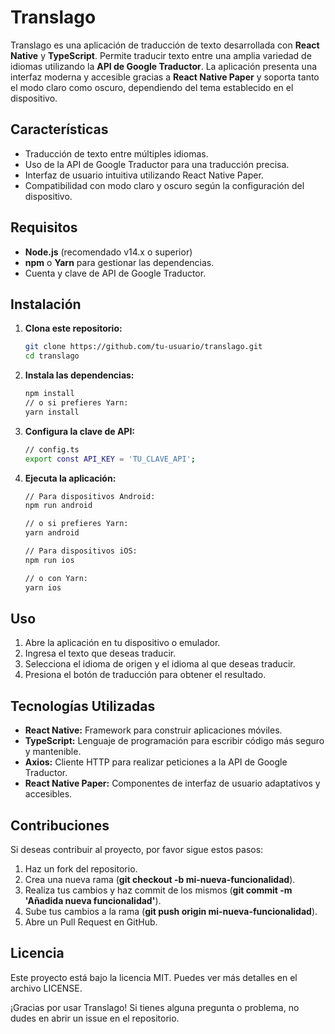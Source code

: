 # Translago

Translago es una aplicación de traducción de texto desarrollada con **React Native** y **TypeScript**. Permite traducir texto entre una amplia variedad de idiomas utilizando la **API de Google Traductor**. La aplicación presenta una interfaz moderna y accesible gracias a **React Native Paper** y soporta tanto el modo claro como oscuro, dependiendo del tema establecido en el dispositivo.

## Características

- Traducción de texto entre múltiples idiomas.
- Uso de la API de Google Traductor para una traducción precisa.
- Interfaz de usuario intuitiva utilizando React Native Paper.
- Compatibilidad con modo claro y oscuro según la configuración del dispositivo.

## Requisitos

- **Node.js** (recomendado v14.x o superior)
- **npm** o **Yarn** para gestionar las dependencias.
- Cuenta y clave de API de Google Traductor.

## Instalación

1. **Clona este repositorio:**

   ```bash
   git clone https://github.com/tu-usuario/translago.git
   cd translago

2. **Instala las dependencias:**

   ```bash
   npm install
   // o si prefieres Yarn:
   yarn install

3. **Configura la clave de API:**

   ```bash
   // config.ts
   export const API_KEY = 'TU_CLAVE_API';

4. **Ejecuta la aplicación:**

   ```bash
   // Para dispositivos Android:
   npm run android
   
   // o si prefieres Yarn:
   yarn android
   
   // Para dispositivos iOS:
   npm run ios
   
   // o con Yarn:
   yarn ios

## Uso

1. Abre la aplicación en tu dispositivo o emulador.
2. Ingresa el texto que deseas traducir.
3. Selecciona el idioma de origen y el idioma al que deseas traducir.
4. Presiona el botón de traducción para obtener el resultado.

## Tecnologías Utilizadas

- **React Native:** Framework para construir aplicaciones móviles.
- **TypeScript:** Lenguaje de programación para escribir código más seguro y mantenible.
- **Axios:** Cliente HTTP para realizar peticiones a la API de Google Traductor.
- **React Native Paper:** Componentes de interfaz de usuario adaptativos y accesibles.

## Contribuciones

Si deseas contribuir al proyecto, por favor sigue estos pasos:
1. Haz un fork del repositorio.
2. Crea una nueva rama (**git checkout -b mi-nueva-funcionalidad**).
3. Realiza tus cambios y haz commit de los mismos (**git commit -m 'Añadida nueva funcionalidad'**).
4. Sube tus cambios a la rama (**git push origin mi-nueva-funcionalidad**).
5. Abre un Pull Request en GitHub.

## Licencia

Este proyecto está bajo la licencia MIT. Puedes ver más detalles en el archivo LICENSE.

¡Gracias por usar Translago! Si tienes alguna pregunta o problema, no dudes en abrir un issue en el repositorio.
